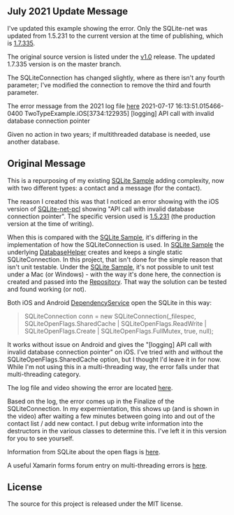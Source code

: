 July 2021 Update Message
-------------------------

I've updated this example showing the error. Only the SQLite-net was updated from 1.5.231 to the current version at the time of publishing, which is [1.7.335](https://www.nuget.org/packages/sqlite-net-pcl/1.7.335).

The original source version is listed under the [v1.0](https://github.com/b12kab/TwoType/releases/tag/v1.0) release. The updated 1.7.335 version is on the master branch.

The SQLiteConnection has changed slightly, where as there isn't any fourth parameter; I've modified the connection to remove the third and fourth parameter.

The error message from the 2021 log file [here](https://github.com/b12kab/TwoType/tree/master/problem.vid.and.log/2021_logfile.txt)
2021-07-17 16:13:51.015466-0400 TwoTypeExample.iOS[3734:122935] [logging] API call with invalid database connection pointer

Given no action in two years; if multithreaded database is needed, use another database.

Original Message
-----------------
This is a repurposing of my existing [SQLite Sample](https://github.com/b12kab/SQLiteSample) adding complexity, now with two different types: a contact and a message (for the contact).

The reason I created this was that I noticed an error showing with the iOS version of [SQLite-net-pcl](https://www.nuget.org/packages/sqlite-net-pcl/) showing "API call with invalid database connection pointer". The specific version used is [1.5.231](https://www.nuget.org/packages/sqlite-net-pcl/1.5.231) (the production version at the time of writing). 

When this is compared with the [SQLite Sample](https://github.com/b12kab/SQLiteSample), it's differing in the implementation of how the SQLiteConnection is used. In [SQLite Sample](https://github.com/b12kab/SQLiteSample) the underlying [DatabaseHelper](https://github.com/b12kab/SQLiteSample/blob/master/SQLiteSample/Helpers/DatabaseHelper.cs) creates and keeps a single static SQLiteConnection. In this project, that isn't done for the simple reason that isn't unit testable. Under the [SQLite Sample](https://github.com/b12kab/SQLiteSample), it's not possible to unit test under a Mac (or Windows) - with the way it's done here, the connection is created and passed into the [Repository](https://github.com/b12kab/TwoType/blob/master/TwoTypeExample/Services/Repository.cs). That way the solution can be tested and found working (or not).

Both iOS and Android [DependencyService](https://docs.microsoft.com/en-us/xamarin/xamarin-forms/app-fundamentals/dependency-service/) open the SQLite in this way:

> SQLiteConnection conn = new SQLiteConnection(_filespec,
>                         SQLiteOpenFlags.SharedCache |
>                         SQLiteOpenFlags.ReadWrite |
>                         SQLiteOpenFlags.Create |
>                         SQLiteOpenFlags.FullMutex,
> true, null);

It works without issue on Android and gives the "[logging] API call with invalid database connection pointer" on iOS. I've tried with and without the SQLiteOpenFlags.SharedCache option, but I thought I'd leave it in for now. While I'm not using this in a multi-threading way, the error falls under that multi-threading category.

The log file and video showing the error are located [here](https://github.com/b12kab/TwoType/tree/master/problem.vid.and.log).

Based on the log, the error comes up in the Finalize of the SQLiteConnection. In my expermientation, this shows up (and is shown in the video) after waiting a few minutes between going into and out of the contact list / add new contact. I put debug write information into the destructors in the various classes to determine this. I've left it in this version for you to see yourself.

Information from SQLite about the open flags is [here](https://www.sqlite.org/threadsafe.html).

A useful Xamarin forms forum entry on multi-threading errors is [here](https://forums.xamarin.com/discussion/549/sqlite-net-and-multiple-threads). 

License
-------

The source for this project is released under the MIT license.